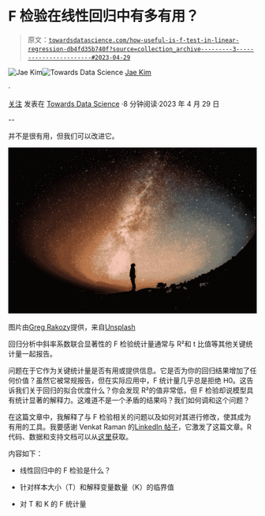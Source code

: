 # F 检验在线性回归中有多有用？

> 原文：[`towardsdatascience.com/how-useful-is-f-test-in-linear-regression-db4fd35b740f?source=collection_archive---------3-----------------------#2023-04-29`](https://towardsdatascience.com/how-useful-is-f-test-in-linear-regression-db4fd35b740f?source=collection_archive---------3-----------------------#2023-04-29)

[](https://medium.com/@jaekim8080?source=post_page-----db4fd35b740f--------------------------------)![Jae Kim](https://medium.com/@jaekim8080?source=post_page-----db4fd35b740f--------------------------------)[](https://towardsdatascience.com/?source=post_page-----db4fd35b740f--------------------------------)![Towards Data Science](https://towardsdatascience.com/?source=post_page-----db4fd35b740f--------------------------------) [Jae Kim](https://medium.com/@jaekim8080?source=post_page-----db4fd35b740f--------------------------------)

·

[关注](https://medium.com/m/signin?actionUrl=https%3A%2F%2Fmedium.com%2F_%2Fsubscribe%2Fuser%2F3a7641c3f8c1&operation=register&redirect=https%3A%2F%2Ftowardsdatascience.com%2Fhow-useful-is-f-test-in-linear-regression-db4fd35b740f&user=Jae+Kim&userId=3a7641c3f8c1&source=post_page-3a7641c3f8c1----db4fd35b740f---------------------post_header-----------) 发表在 [Towards Data Science](https://towardsdatascience.com/?source=post_page-----db4fd35b740f--------------------------------) ·8 分钟阅读·2023 年 4 月 29 日[](https://medium.com/m/signin?actionUrl=https%3A%2F%2Fmedium.com%2F_%2Fvote%2Ftowards-data-science%2Fdb4fd35b740f&operation=register&redirect=https%3A%2F%2Ftowardsdatascience.com%2Fhow-useful-is-f-test-in-linear-regression-db4fd35b740f&user=Jae+Kim&userId=3a7641c3f8c1&source=-----db4fd35b740f---------------------clap_footer-----------)

--

[](https://medium.com/m/signin?actionUrl=https%3A%2F%2Fmedium.com%2F_%2Fbookmark%2Fp%2Fdb4fd35b740f&operation=register&redirect=https%3A%2F%2Ftowardsdatascience.com%2Fhow-useful-is-f-test-in-linear-regression-db4fd35b740f&source=-----db4fd35b740f---------------------bookmark_footer-----------)

并不是很有用，但我们可以改进它。

![](img/dd0b6417c98f50de2f898ff4447538ba.png)

图片由[Greg Rakozy](https://unsplash.com/@grakozy?utm_source=medium&utm_medium=referral)提供，来自[Unsplash](https://unsplash.com/?utm_source=medium&utm_medium=referral)

回归分析中斜率系数联合显著性的 F 检验统计量通常与 R²和 t 比值等其他关键统计量一起报告。

问题在于它作为关键统计量是否有用或提供信息。它是否为你的回归结果增加了任何价值？虽然它被常规报告，但在实际应用中，F 统计量几乎总是拒绝 H0。这告诉我们关于回归的拟合优度什么？你会发现 R²的值非常低，但 F 检验却说模型具有统计显著的解释力。这难道不是一个矛盾的结果吗？我们如何调和这个问题？

在这篇文章中，我解释了与 F 检验相关的问题以及如何对其进行修改，使其成为有用的工具。我要感谢 Venkat Raman 的[LinkedIn 帖子](https://www.linkedin.com/posts/venkat-raman-analytics_statistics-datascience-datascientists-activity-7053981090830594048-COe0?utm_source=share&utm_medium=member_desktop)，它激发了这篇文章。R 代码、数据和支持文档可以从[这里](https://github.com/jh8080/Ftest/tree/main)获取。

内容如下：

+   线性回归中的 F 检验是什么？

+   针对样本大小（T）和解释变量数量（K）的临界值

+   对 T 和 K 的 F 统计量
